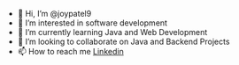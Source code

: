 - 👋 Hi, I’m @joypatel9
- 👀 I’m interested in software development
- 🌱 I’m currently learning Java and Web Development
- 💞️ I’m looking to collaborate on Java and Backend Projects
- 📫 How to reach me [Linkedin](https://www.linkedin.com/in/joypatel9/)

<!---
joypatel9/joypatel9 is a ✨ special ✨ repository because its `README.md` (this file) appears on your GitHub profile.
You can click the Preview link to take a look at your changes.
--->
